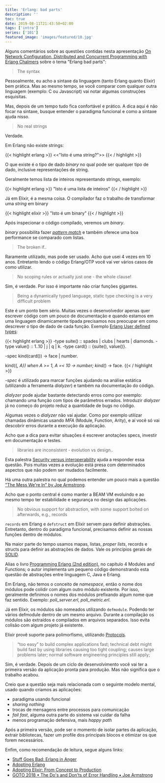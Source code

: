 ```yaml
---
title: 'Erlang: bad parts'
description: ''
toc: true
date: 2019-08-11T21:43:50+02:00
tags: ['intro']
series: ['101']
featured_image: 'images/featured/10.jpg'
---
```


Alguns comentários sobre as questões contidas nesta apresentação
[On Network Configuration, Distributed and Concurrent Programming with Erlang Chalmers](http://www.cse.chalmers.se/edu/year/2015/course/TDA383_LP3/assets/gl/Cons_2016-02-15.pdf)
sobre o tema "Erlang bad parts":

> The syntax

Pessoalmente, eu acho a sintaxe da linguagem (tanto Erlang quanto Elixir) bem
prática. Mas ao mesmo tempo, se você comparar com qualquer outra linguagem
(exemplo: C ou Javascript) vai notar algumas construções esquisitas.

Mas, depois de um tempo tudo fica confortável e prático. A dica aqui é não focar
na sintaxe, busque entender o paradigma funcional e como a sintaxe ajuda nisso.

> No real strings

Verdade.

Em Erlang não existe strings:

{{< highlight erlang >}} <<"Isto é uma string?">> {{< / highlight >}}

O que existe é o tipo de dado _binary_ no qual pode ser qualquer tipo de dado,
inclusive representações de string.

Geralmente temos lista de inteiros representando strings, exemplo:

{{< highlight erlang >}} "Isto é uma lista de inteiros" {{< / highlight >}}

Já em Elixir, é a mesma coisa. O compilador faz o trabalho de transformar uma
_string_ em binary

{{< highlight elixir >}} "Isto é um binary" {{< / highlight >}}

Após inspecionar o código compilado, veremos um _binary_.

_binary_ possibilita fazer
[_pattern match_](http://erlang.org/doc/programming_examples/bit_syntax.html) e
também oferece uma boa performance se comparado com listas.

> The broken if..

Raramente utilizado, mas pode ser usado. Acho que usei 4 vezes em 10 anos.
Entretanto lendo o código Erlang/OTP você vai ver vários casos de como utilizar.

> No scoping rules or actually just one - the whole clause!

Sim, é verdade. Por isso é importante não criar funções gigantes.

> Being a dynamically typed language, static type checking is a very difficult
> problem

Este é um ponto bem sério. Muitas vezes o desenvolvedor apenas quer escrever
código com um pouco de documentação e quando estamos em uma linguagem
dinamicamente tipada precisamos nos preocupar em como descrever o tipo de dado
de cada função. Exemplo
[Erlang User defined types](https://medium.com/@gwelr/erlang-user-defined-types-8c4f0e041bcd):

{{< highlight erlang >}} -type suite() :: spades | clubs | hearts | diamonds.
-type value() :: 1..10 | j | q | k. -type card() :: {suite(), value()}.

-spec kind(card()) -> face | number.

kind({_, A}) when A >= 1, A =< 10 -> number; kind(_) -> face.
{{< / highlight >}}

_-spec_ é utilizado para marcar funções ajudando na análise estática (utilizando
a ferramenta _dialyzer_) e também na documentação do código.

_dialyzer_ pode ajudar bastante detectando erros como por exemplo: chamando uma
função com tipos de parâmetros errados. Introduzir _dialyzer_ já no começo do
projeto reduz a quantidade de bugs no código.

Algumas vezes o _dialyzer_ não vai ajudar. Como por exemplo utilizar chamadas
dinâmicas usando _MFA_ (Module, Function, Arity), e aí você só vai descobrir
erros durante a execução da aplicação.

Acho que a dica para evitar situações é escrever anotações specs, investir em
documentação e testes.

> libraries are inconsistent - evolution vs design..

Esta palestra
[Security versus interoperability](https://codesync.global/media/security-versus-interoperability/)
ajuda a responder essa questão. Pois muitas vezes a evolução está presa com
determinados aspectos que não podem ser mudados facilmente.

Há uma outra palestra no qual podemos entender um pouco mais a questão
["The Mess We're In" by Joe Armstrong](https://www.youtube.com/watch?v=lKXe3HUG2l4).

Acho que o ponto central é como manter a BEAM VM evoluindo e ao mesmo tempo ter
estabilidade e segurança no design das aplicações.

> No obvious support for abstraction, with some support bolted on afterwards,
> e.g., records

`records` em Erlang e `defstruct` em Elixir servem para definir abstrações.
Entretanto, dentro do paradigma funcional, precisamos definir as nossas funções
dentro de módulos.

Na maior parte do tempo usamos mapas, listas, _proper lists_, records e structs
para definir as abstrações de dados. Vale os princípios gerais de
[SOLID](https://en.wikipedia.org/wiki/SOLID).

Alias o livro
[Programming Erlang (2nd edition)](https://pragprog.com/book/jaerlang2/programming-erlang),
no capítulo 4 Modules and Functions; o autor implementa um pequeno código
demonstrando esta questão de abstrações entre linguagem C, Java e Erlang.

Em Erlang, não temos o conceito de _namespace_, então o nome dos módulos pode
colidir com algum outro módulo existente. Por isso, geralmente definimos o nomes
dos módulos prefixando algum nome que faz sentido. Exemplo: _poli_server.erl_,
_poli_metric.erl_.

Já em Elixir, os módulos são nomeados utilizando `defmodule`. Podendo ter vários
defmodule dentro de um mesmo arquivo. Durante a compilação os módulos são
extraídos e compilados em arquivos separados. Isso evita colisão com algum
projeto já existente.

Elixir provê suporte para polimorfismo, utilizando
[Protocols](https://elixir-lang.org/getting-started/protocols.html).

> “too easy” to build complex applications fast; technical debt might build fast
> by using libraries causing too tight coupling; causes large problems later;
> normal software engineering principles still apply;

Sim, é verdade. Depois de um ciclo de desenvolvimento você vai ter a primeira
versão da aplicação pronta para produção. Mas não significa que o trabalho
acabou.

Creio que a questão seja mais relacionada com o seguinte modelo mental, usado
quando criamos as aplicações:

- paradigma usando funcional
- _sharing nothing_
- trocas de mensagens entre processos para comunicação
- _fail fast_, alguma outra parte do sistema vai cuidar da falha
- menos programação defensiva, mais _happy path_

Após a primeira versão, pode ser o momento de isolar partes da aplicação,
extrair bibliotecas, fazer um profile dos principais blocos e otimizar os que
forem necessários.

Enfim, como recomendação de leitura, segue alguns links:

- [Stuff Goes Bad: Erlang in Anger](https://www.erlang-in-anger.com/)
- [Adopting Erlang](https://adoptingerlang.org/)
- [Adopting Elixir: From Concept to Production](https://pragprog.com/book/tvmelixir/adopting-elixir)
- [GOTO 2018 • The Do's and Don'ts of Error Handling • Joe Armstrong](https://www.youtube.com/watch?v=TTM_b7EJg5E)
